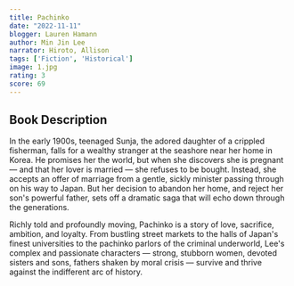 ```yaml
---
title: Pachinko
date: "2022-11-11"
blogger: Lauren Hamann
author: Min Jin Lee
narrator: Hiroto, Allison
tags: ['Fiction', 'Historical']
image: 1.jpg
rating: 3
score: 69
---
```



## Book Description

In the early 1900s, teenaged Sunja, the adored daughter of a crippled fisherman, falls for a wealthy stranger at the seashore near her home in Korea. He promises her the world, but when she discovers she is pregnant — and that her lover is married — she refuses to be bought. Instead, she accepts an offer of marriage from a gentle, sickly minister passing through on his way to Japan. But her decision to abandon her home, and reject her son's powerful father, sets off a dramatic saga that will echo down through the generations.

Richly told and profoundly moving, Pachinko is a story of love, sacrifice, ambition, and loyalty. From bustling street markets to the halls of Japan's finest universities to the pachinko parlors of the criminal underworld, Lee's complex and passionate characters — strong, stubborn women, devoted sisters and sons, fathers shaken by moral crisis — survive and thrive against the indifferent arc of history.